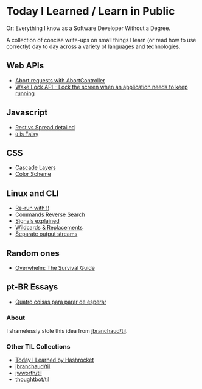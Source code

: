 # Today I Learned / Learn in Public
Or: Everything I know as a Software Developer Without a Degree.

A collection of concise write-ups on small things I learn (or read how to use correctly) day to day across a variety of languages and technologies.

## Web APIs

- [Abort requests with AbortController](web/abort-controller.md)
- [Wake Lock API - Lock the screen when an application needs to keep running](web/wake-lock.md)

## Javascript

- [Rest vs Spread detailed](javascript/triple-dots.md)
- [`0` is Falsy](javascript/zero-is-falsy.md)

## CSS

- [Cascade Layers](css/cascade-layers.md)
- [Color Scheme](css/color-scheme.md)

## Linux and CLI

- [Re-run with !!](linux-and-cli/bang-bang.md)
- [Commands Reverse Search](linux-and-cli/reverse-search.md)
- [Signals explained](linux-and-cli/signals.md)
- [Wildcards & Replacements](linux-and-cli/wildcards-replacements.md)
- [Separate output streams](linux-and-cli/output-streams.md)

## Random ones

- [Overwhelm: The Survival Guide](random/overwhelm-survival-guide.md)

## pt-BR Essays

- [Quatro coisas para parar de esperar](essays/4-coisas-parar-de-esperar.md)

### About

I shamelessly stole this idea from
[jbranchaud/til](https://github.com/jbranchaud/til).

### Other TIL Collections

- [Today I Learned by Hashrocket](https://til.hashrocket.com)
- [jbranchaud/til](https://github.com/jbranchaud/til)
- [jwworth/til](https://github.com/jwworth/til)
- [thoughtbot/til](https://github.com/thoughtbot/til)
